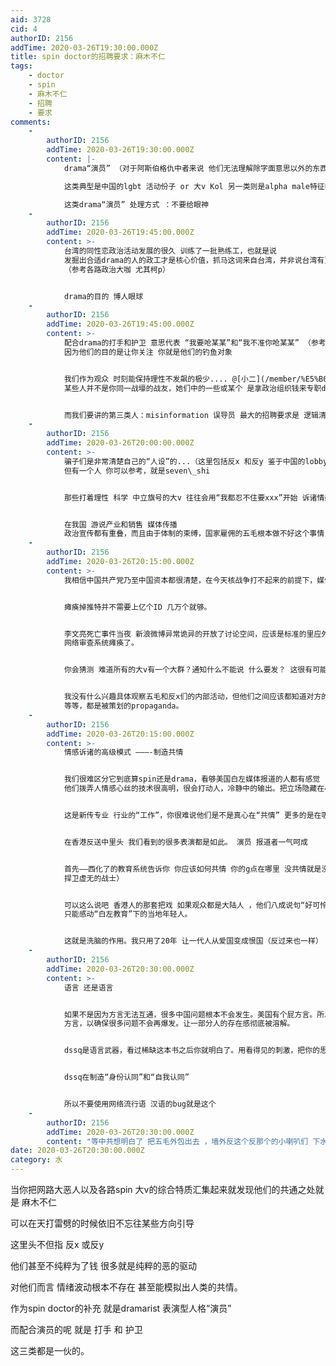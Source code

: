 ```yaml
---
aid: 3728
cid: 4
authorID: 2156
addTime: 2020-03-26T19:30:00.000Z
title: spin doctor的招聘要求：麻木不仁
tags:
    - doctor
    - spin
    - 麻木不仁
    - 招聘
    - 要求
comments:
    -
        authorID: 2156
        addTime: 2020-03-26T19:30:00.000Z
        content: |-
            drama“演员” （对于阿斯伯格仇中者来说 他们无法理解除字面意思以外的东西 这是鉴别他们的最快方法 建议采用字典攻击）

            这类典型是中国的lgbt 活动份子 or 大v Kol 另一类则是alpha male特征明显的极少数 ，比如郭教练

            这类drama“演员” 处理方式 ：不要给眼神
    -
        authorID: 2156
        addTime: 2020-03-26T19:45:00.000Z
        content: >-
            台湾的同性恋政治活动发展的很久 训练了一批熟练工，也就是说
            发掘出合适drama的人的政工才是核心价值，抓马这词来自台湾，并非说台湾有更高比例同性恋，而是说他们的“表演技巧”更娴熟
            （参考各路政治大咖 尤其柯p）


            drama的目的 博人眼球
    -
        authorID: 2156
        addTime: 2020-03-26T19:45:00.000Z
        content: >-
            配合drama的打手和护卫 意思代表 “我要呛某某”和“我不准你呛某某” （参考豆瓣鹅组等娱乐圈）你关注了你就输了
            因为他们的目的是让你关注 你就是他们的钓鱼对象


            我们作为观众 时刻能保持理性不发飙的极少.... @[小二](/member/%E5%B0%8F%E4%BA%8C) 应该能想到
            某些人并不是你同一战壕的战友，她们中的一些或某个 是拿政治组织钱来专职drama的 不要被性别迷惑


            而我们要讲的第三类人：misinformation 误导员 最大的招聘要求是 逻辑清晰 大量资料堆砌 理性洗脑
    -
        authorID: 2156
        addTime: 2020-03-26T20:00:00.000Z
        content: >-
            骗子们是非常清楚自己的“人设”的...（这里包括反x 和反y 鉴于中国的lobbyist产业并不规范 我不好说有多少人专职反美
            但有一个人 你可以参考，就是seven\_shi


            那些打着理性 科学 中立旗号的大v 往往会用“我都忍不住要xxx”开始 诉诸情感 也就是攻击xxxx的时候 ，那才是他们真正目的


            在我国 游说产业和销售 媒体传播
            政治宣传都有重叠，而且由于体制的束缚，国家雇佣的五毛根本做不好这个事情，这也是中国在海外zz宣传上巨大缺陷和bug。
    -
        authorID: 2156
        addTime: 2020-03-26T20:15:00.000Z
        content: >-
            我相信中国共产党乃至中国资本都很清楚，在今天核战争打不起来的前提下，媒体战舆论战信息战网络战是战争的主要形式


            瘫痪掉推特并不需要上亿个ID 几万个就够。


            李文亮死亡事件当夜 新浪微博异常诡异的开放了讨论空间，应该是标准的里应外合，是一场测试战，这种不正常的现象唯一解释是
            网络审查系统瘫痪了。


            你会猜测 难道所有的大v有一个大群？通知什么不能说 什么要发？ 这很有可能，大v只是背后黑手们的工具，出声筒


            我没有什么兴趣具体观察五毛和反x们的内部活动，但他们之间应该都知道对方的动向。包括227 ao3 永居
            等等，都是被策划的propaganda。
    -
        authorID: 2156
        addTime: 2020-03-26T20:15:00.000Z
        content: >-
            情感诉诸的高级模式 ———-制造共情


            我们很难区分它到底算spin还是drama，看够美国白左媒体报道的人都有感觉
            他们拨弄人情感心丝的技术很高明，很会打动人，冷静中的输出。把立场隐藏在小悲哀小确幸里。


            这是新传专业 行业的“工作”，你很难说他们是不是真心在“共情” 更多的是在吸引目标客户...


            在香港反送中里头 我们看到的很多表演都是如此。 演员 报道者一气呵成


            首先——西化了的教育系统告诉你 你应该如何共情 你的g点在哪里 没共情就是没人性 。（对比下共产党的愚蠢的毛左教育 把人培训成冷酷机器
            捍卫虚无的战士）


            可以这么说吧 香港人的那套把戏 如果观众都是大陆人 ，他们八成说句“好可怜哦 就走了”。那套表演和新闻报道模式
            只能感动“白左教育”下的当地年轻人。


            这就是洗脑的作用。我只用了20年 让一代人从爱国变成恨国（反过来也一样）
    -
        authorID: 2156
        addTime: 2020-03-26T20:30:00.000Z
        content: >-
            语言 还是语言


            如果不是因为方言无法互通，很多中国问题根本不会发生。美国有个屁方言。所以美国内部的矛盾很少。 我们必须消灭一些语言
            方言，以确保很多问题不会再爆发。让一部分人的存在感彻底被溶解。


            dssq是语言武器，看过稀缺这本书之后你就明白了。用看得见的刺激，把你的思路和眼界给narrow掉。


            dssq在制造“身份认同”和“自我认同”


            所以不要使用网络流行语 汉语的bug就是这个
    -
        authorID: 2156
        addTime: 2020-03-26T20:30:00.000Z
        content: "等中共想明白了 把五毛外包出去 ，墙外反这个反那个的小喇叭们 下水道\U0001F42D们 可就要失业啦！！！！\n\n海外华人5000万 能有几千小喇叭？我们有1000万，你跟我比声音大？几千台小喇叭能代表几个华人？华人需要被代表么\n\nno\n\n那些小喇叭和av演员并没有任何区别"
date: 2020-03-26T20:30:00.000Z
category: 水
---
```


当你把网路大恶人以及各路spin 大v的综合特质汇集起来就发现他们的共通之处就是 麻木不仁

可以在天打雷劈的时候依旧不忘往某些方向引导

这里头不但指 反x 或反y

他们甚至不纯粹为了钱 很多就是纯粹的恶的驱动

对他们而言 情绪波动根本不存在 甚至能模拟出人类的共情。

作为spin doctor的补充 就是dramarist 表演型人格“演员”

而配合演员的呢 就是 打手 和 护卫

这三类都是一伙的。
